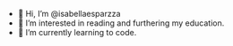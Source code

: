 - 👋 Hi, I’m @isabellaesparzza
- 👀 I’m interested in reading and furthering my education.
- 🌱 I’m currently learning to code. 
